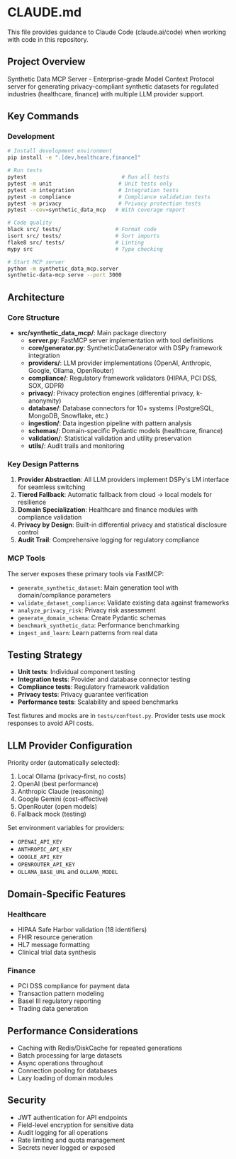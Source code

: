 # CLAUDE.md

This file provides guidance to Claude Code (claude.ai/code) when working with code in this repository.

## Project Overview

Synthetic Data MCP Server - Enterprise-grade Model Context Protocol server for generating privacy-compliant synthetic datasets for regulated industries (healthcare, finance) with multiple LLM provider support.

## Key Commands

### Development

```bash
# Install development environment
pip install -e ".[dev,healthcare,finance]"

# Run tests
pytest                              # Run all tests
pytest -m unit                     # Unit tests only
pytest -m integration              # Integration tests
pytest -m compliance               # Compliance validation tests
pytest -m privacy                  # Privacy protection tests
pytest --cov=synthetic_data_mcp   # With coverage report

# Code quality
black src/ tests/                 # Format code
isort src/ tests/                 # Sort imports
flake8 src/ tests/                # Linting
mypy src                          # Type checking

# Start MCP server
python -m synthetic_data_mcp.server
synthetic-data-mcp serve --port 3000
```

## Architecture

### Core Structure

- **src/synthetic_data_mcp/**: Main package directory
  - **server.py**: FastMCP server implementation with tool definitions
  - **core/generator.py**: SyntheticDataGenerator with DSPy framework integration
  - **providers/**: LLM provider implementations (OpenAI, Anthropic, Google, Ollama, OpenRouter)
  - **compliance/**: Regulatory framework validators (HIPAA, PCI DSS, SOX, GDPR)
  - **privacy/**: Privacy protection engines (differential privacy, k-anonymity)
  - **database/**: Database connectors for 10+ systems (PostgreSQL, MongoDB, Snowflake, etc.)
  - **ingestion/**: Data ingestion pipeline with pattern analysis
  - **schemas/**: Domain-specific Pydantic models (healthcare, finance)
  - **validation/**: Statistical validation and utility preservation
  - **utils/**: Audit trails and monitoring

### Key Design Patterns

1. **Provider Abstraction**: All LLM providers implement DSPy's LM interface for seamless switching
2. **Tiered Fallback**: Automatic fallback from cloud → local models for resilience
3. **Domain Specialization**: Healthcare and finance modules with compliance validation
4. **Privacy by Design**: Built-in differential privacy and statistical disclosure control
5. **Audit Trail**: Comprehensive logging for regulatory compliance

### MCP Tools

The server exposes these primary tools via FastMCP:

- `generate_synthetic_dataset`: Main generation tool with domain/compliance parameters
- `validate_dataset_compliance`: Validate existing data against frameworks
- `analyze_privacy_risk`: Privacy risk assessment
- `generate_domain_schema`: Create Pydantic schemas
- `benchmark_synthetic_data`: Performance benchmarking
- `ingest_and_learn`: Learn patterns from real data

## Testing Strategy

- **Unit tests**: Individual component testing
- **Integration tests**: Provider and database connector testing  
- **Compliance tests**: Regulatory framework validation
- **Privacy tests**: Privacy guarantee verification
- **Performance tests**: Scalability and speed benchmarks

Test fixtures and mocks are in `tests/conftest.py`. Provider tests use mock responses to avoid API costs.

## LLM Provider Configuration

Priority order (automatically selected):
1. Local Ollama (privacy-first, no costs)
2. OpenAI (best performance)
3. Anthropic Claude (reasoning)
4. Google Gemini (cost-effective)
5. OpenRouter (open models)
6. Fallback mock (testing)

Set environment variables for providers:
- `OPENAI_API_KEY`
- `ANTHROPIC_API_KEY`
- `GOOGLE_API_KEY`
- `OPENROUTER_API_KEY`
- `OLLAMA_BASE_URL` and `OLLAMA_MODEL`

## Domain-Specific Features

### Healthcare
- HIPAA Safe Harbor validation (18 identifiers)
- FHIR resource generation
- HL7 message formatting
- Clinical trial data synthesis

### Finance
- PCI DSS compliance for payment data
- Transaction pattern modeling
- Basel III regulatory reporting
- Trading data generation

## Performance Considerations

- Caching with Redis/DiskCache for repeated generations
- Batch processing for large datasets
- Async operations throughout
- Connection pooling for databases
- Lazy loading of domain modules

## Security

- JWT authentication for API endpoints
- Field-level encryption for sensitive data
- Audit logging for all operations
- Rate limiting and quota management
- Secrets never logged or exposed